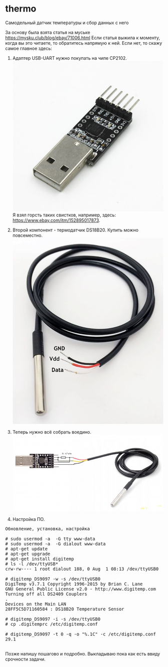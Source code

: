 # thermo
Самодельный датчик температуры и сбор данных с него

За основу была взята статья на муське https://mysku.club/blog/ebay/71006.html
Если статья выжила к моменту, когда вы это читаете, то обратитесь напрямую к ней.
Если нет, то скажу самое главное здесь:

1. Адаптер USB-UART нужно покупать на чипе CP2102.
![Выглядит адаптер так](/img/s-l1600.jpg)
Я взял горсть таких свистков, например, здесь: https://www.ebay.com/itm/152895017873.

2. Второй компонент - термодатчик DS18B20. Купить можно повсеместно.
![Термодатчик](/img/ds18b20-waterproof.jpg)

3. Теперь нужно всё собрать воедино.
![Распайка адаптера](/img/cc9b80.jpg)

4. Настройка ПО.
<pre>
Обновление, установка, настройка

# sudo usermod -a  -G tty www-data
# sudo usermod -a  -G dialout www-data
# apt-get update
# apt-get upgrade
# apt-get install digitemp
# ls -l /dev/ttyUSB*
crw-rw---- 1 root dialout 188, 0 Aug  1 08:13 /dev/ttyUSB0

# digitemp_DS9097 -w -s /dev/ttyUSB0
DigiTemp v3.7.1 Copyright 1996-2015 by Brian C. Lane
GNU General Public License v2.0 - http://www.digitemp.com
Turning off all DS2409 Couplers
.
Devices on the Main LAN
28FF5C5D71160584 : DS18B20 Temperature Sensor

# digitemp_DS9097 -i -s /dev/ttyUSB0
# cp .digitemprc /etc/digitemp.conf

# digitemp_DS9097 -t 0 -q -o "%.1C" -c /etc/digitemp.conf
29.1
 </pre>
 
 Позже напишу пошагово и подробно. Выкладываю пока как есть ввиду срочности задачи.

